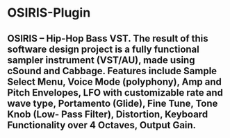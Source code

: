 # OSIRIS-Plugin
## OSIRIS – Hip-Hop Bass VST. The result of this software design project is a fully functional sampler instrument (VST/AU), made using cSound and Cabbage. Features include Sample Select Menu, Voice Mode (polyphony), Amp and Pitch Envelopes, LFO with customizable rate and wave type, Portamento (Glide), Fine Tune, Tone Knob (Low- Pass Filter), Distortion, Keyboard Functionality over 4 Octaves, Output Gain.
